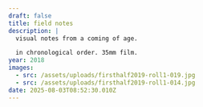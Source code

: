 ```yaml
---
draft: false
title: field notes
description: |
  visual notes from a coming of age.

  in chronological order. 35mm film.
year: 2018
images:
  - src: /assets/uploads/firsthalf2019-roll1-019.jpg
  - src: /assets/uploads/firsthalf2019-roll1-014.jpg
date: 2025-08-03T08:52:30.010Z
---
```


